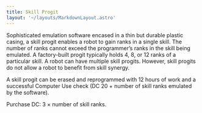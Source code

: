 ```yaml
---
title: Skill Progit
layout: '~/layouts/MarkdownLayout.astro'
---
```

Sophisticated emulation software encased in a thin but durable plastic casing,
a skill progit enables a robot to gain ranks in a single skill. The number of
ranks cannot exceed the programmer’s ranks in the skill being emulated. A
factory-built progit typically holds 4, 8, or 12 ranks of a particular skill.
A robot can have multiple skill progits. However, skill progits do not allow a
robot to benefit from skill synergy.

A skill progit can be erased and reprogrammed with 12 hours of work and a
successful Computer Use check (DC 20 + number of skill ranks emulated by the
software).

Purchase DC: 3 × number of skill ranks.

